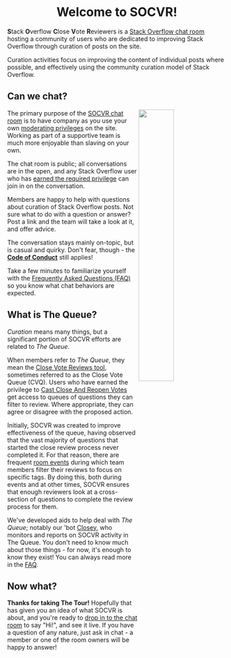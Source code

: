 <h1 align="center">Welcome to SOCVR!</h1>

**S**tack **O**verflow **C**lose **V**ote **R**eviewers is a [Stack Overflow chat room](https://chat.stackoverflow.com/faq) hosting a community of users who are dedicated to improving Stack Overflow through curation of posts on the site.

Curation activities focus on improving the content of individual posts where possible, and effectively using the community curation model of Stack Overflow.

## Can we chat?

<img align="right" src="https://i.stack.imgur.com/J9bqw.png" width="40%">

The primary purpose of the [SOCVR chat room](https://chat.stackoverflow.com/rooms/info/41570/so-close-vote-reviewers) is to have company as you use your own [moderating privileges](https://stackoverflow.com/help/privileges?tab=moderation) on the site. 
Working as part of a supportive team is much more enjoyable than slaving on your own.

The chat room is public; all conversations are in the open, and any Stack Overflow user who has [earned the required privilege](https://stackoverflow.com/help/privileges/chat) can join in on the conversation.

Members are happy to help with questions about curation of Stack Overflow posts. Not sure what to do with a question or answer? Post a link and the team will take a look at it, and offer advice.

The conversation stays mainly on-topic, but is casual and quirky.
Don't fear, though - the [**Code of Conduct**](https://stackoverflow.com/conduct) still applies!

Take a few minutes to familiarize yourself with the [Frequently Asked Questions (FAQ)](/faq) so you know what chat behaviors are expected.

## What is The Queue?

_Curation_ means many things, but a significant portion of SOCVR efforts are related to _The Queue_.

When members refer to _The Queue_, they mean the [Close Vote Reviews tool](https://stackoverflow.com/review/close), sometimes referred to as the Close Vote Queue (CVQ). Users who have earned the privilege to [Cast Close And Reopen Votes](https://stackoverflow.com/help/privileges/close-questions) get access to queues of questions they can filter to review. Where appropriate, they can agree or disagree with the proposed action.

Initially, SOCVR was created to improve effectiveness of the queue, having observed that the vast majority of questions that started the close review process never completed it.
For that reason, there are frequent [room events](https://chat.stackoverflow.com/rooms/info/41570/so-close-vote-reviewers?tab=schedule) during which team members filter their reviews to focus on specific tags. By doing this, both during events and at other times, SOCVR ensures that enough reviewers look at a cross-section of questions to complete the review process for them. 

We've developed aids to help deal with _The Queue_; notably our 'bot [Closey](https://stackoverflow.com/users/4424245/closey), who monitors and reports on SOCVR activity in The Queue. You don't need to know much about those things - for now, it's enough to know they exist! You can always read more in the [FAQ](/faq).

## Now what?

**Thanks for taking The Tour!** Hopefully that has given you an idea of what SOCVR is about, and you're ready to [drop in to the chat room](https://chat.stackoverflow.com/rooms/41570/so-close-vote-reviewers) to say "Hi!", and see it live. If you have a question of any nature, just ask in chat - a member or one of the room owners will be happy to answer!
